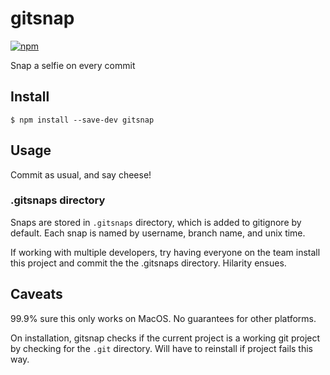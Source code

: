 # gitsnap

[![npm](https://img.shields.io/npm/v/gitsnap.svg)](https://www.npmjs.com/package/gitsnap)

Snap a selfie on every commit

## Install

```
$ npm install --save-dev gitsnap
```

## Usage

Commit as usual, and say cheese!

### .gitsnaps directory

Snaps are stored in `.gitsnaps` directory, which is added to gitignore by default. Each snap is named by username, branch name, and unix time.

If working with multiple developers, try having everyone on the team install this project and commit the the .gitsnaps directory. Hilarity ensues.

## Caveats

99.9% sure this only works on MacOS. No guarantees for other platforms.

On installation, gitsnap checks if the current project is a working git project by checking for the `.git` directory. Will have to reinstall if project fails this way.
